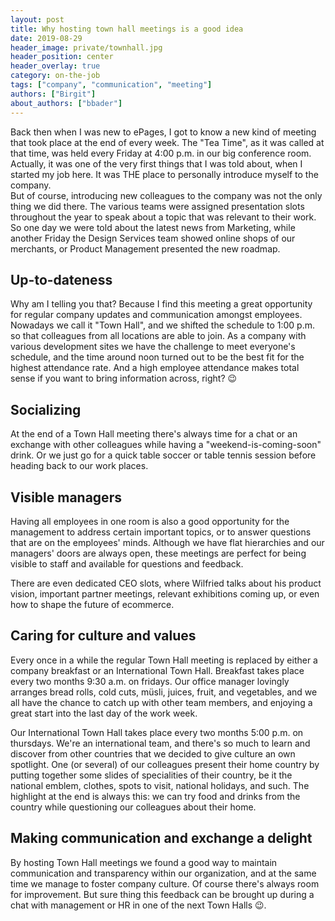 ```yaml
---
layout: post
title: Why hosting town hall meetings is a good idea
date: 2019-08-29
header_image: private/townhall.jpg
header_position: center
header_overlay: true
category: on-the-job
tags: ["company", "communication", "meeting"]
authors: ["Birgit"]
about_authors: ["bbader"]
---
```


Back then when I was new to ePages, I got to know a new kind of meeting that took place at the end of every week.
The "Tea Time", as it was called at that time, was held every Friday at 4:00 p.m. in our big conference room.
Actually, it was one of the very first things that I was told about, when I started my job here.
It was THE place to personally introduce myself to the company.<br>
But of course, introducing new colleagues to the company was not the only thing we did there.
The various teams were assigned presentation slots throughout the year to speak about a topic that was relevant to their work.
So one day we were told about the latest news from Marketing, while another Friday the Design Services team showed online shops of our merchants, or Product Management presented the new roadmap.

## Up-to-dateness

Why am I telling you that?
Because I find this meeting a great opportunity for regular company updates and communication amongst employees.
Nowadays we call it "Town Hall", and we shifted the schedule to 1:00 p.m. so that colleagues from all locations are able to join.
As a company with various development sites we have the challenge to meet everyone's schedule, and the time around noon turned out to be the best fit for the highest attendance rate.
And a high employee attendance makes total sense if you want to bring information across, right? 😉

## Socializing

At the end of a Town Hall meeting there's always time for a chat or an exchange with other colleagues while having a "weekend-is-coming-soon" drink.
Or we just go for a quick table soccer or table tennis session before heading back to our work places.

## Visible managers

Having all employees in one room is also a good opportunity for the management to address certain important topics, or to answer questions that are on the employees' minds.
Although we have flat hierarchies and our managers' doors are always open, these meetings are perfect for being visible to staff and available for questions and feedback.

There are even dedicated CEO slots, where Wilfried talks about his product vision, important partner meetings, relevant exhibitions coming up, or even how to shape the future of ecommerce.

## Caring for culture and values

Every once in a while the regular Town Hall meeting is replaced by either a company breakfast or an International Town Hall.
Breakfast takes place every two months 9:30 a.m. on fridays.
Our office manager lovingly arranges bread rolls, cold cuts, müsli, juices, fruit, and vegetables, and we all have the chance to catch up with other team members, and enjoying a great start into the last day of the work week.

Our International Town Hall takes place every two months 5:00 p.m. on thursdays.
We're an international team, and there's so much to learn and discover from other countries that we decided to give culture an own spotlight.
One (or several) of our colleagues present their home country by putting together some slides of specialities of their country, be it the national emblem, clothes, spots to visit, national holidays, and such.
The highlight at the end is always this: we can try food and drinks from the country while questioning our colleagues about their home.

## Making communication and exchange a delight

By hosting Town Hall meetings we found a good way to maintain communication and transparency within our organization, and at the same time we manage to foster company culture.
Of course there's always room for improvement.
But sure thing this feedback can be brought up during a chat with management or HR in one of the next Town Halls 😉.